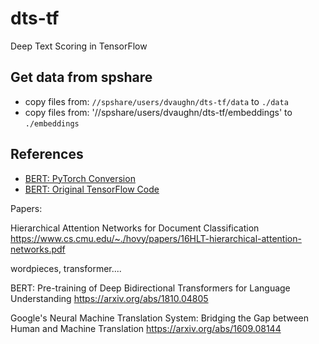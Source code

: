 # dts-tf
Deep Text Scoring in TensorFlow

## Get data from spshare
- copy files from: `//spshare/users/dvaughn/dts-tf/data` to  `./data`
- copy files from: '//spshare/users/dvaughn/dts-tf/embeddings' to `./embeddings`


## References
- [BERT: PyTorch Conversion](https://github.com/huggingface/pytorch-pretrained-BERT)
- [BERT: Original TensorFlow Code](https://github.com/google-research/bert)

Papers:

Hierarchical Attention Networks for Document Classification
https://www.cs.cmu.edu/~./hovy/papers/16HLT-hierarchical-attention-networks.pdf

wordpieces, transformer....

BERT: Pre-training of Deep Bidirectional Transformers for Language Understanding
https://arxiv.org/abs/1810.04805

Google's Neural Machine Translation System: Bridging the Gap between Human and Machine Translation
https://arxiv.org/abs/1609.08144